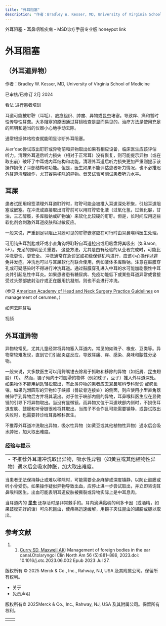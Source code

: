 ```yaml
---
title: "外耳阻塞"
description: "作者：Bradley W. Kesser, MD, University of Virginia School of Medicine"
---
```


﻿外耳阻塞 \- 耳鼻咽喉疾病 \- MSD诊疗手册专业版 honeypot link

# 外耳阻塞

## （外耳道异物）

作者：Bradley W. Kesser, MD, University of Virginia School of Medicine

已审核/已修订 2月 2024

看法 进行患者培训

耳道可能被耵聍（耳垢）、疤痕组织、肿瘤、异物或昆虫堵塞。导致痒、痛和暂时性传导性耳聋。大多阻塞的原因通过耳镜检查是显而易见的。治疗方法是使用充足的照明和适当的仪器小心地手动去除。

通常根据体格检查就能明显诊断外耳阻塞。

从er'dao尝试取出耵聍或异物前和异物取出如果有相应设备，临床医生应该评估听力。清理外耳道后听力损失（相对于正常耳）没有恢复，则可能提示异物（或在取出前）破坏了中耳或内耳结构和功能。清理外耳道后听力损失更加严重则提示该操作损伤了耳部结构和功能。但是，医生如果不能评估患者听力情况，也不必推迟外耳道清理操作，尤其容易移除的异物。音叉试验可测试患者听力水平。

## 耳屎

患者试图用棉签清理外耳道耵聍时，耵聍可能会被推入耳道深处积聚，引起耳道阻塞或嵌塞。在冲洗或直接取出耵聍前可以用耵聍软化液（过氧化氢，过氧化脲，甘油，三乙醇胺，多库脂钠或矿物油）来软化比较硬的耵聍。但是，长时间应用这些软化剂会刺激外耳道皮肤和过敏反应。

一般来说，严重到足以阻止耳膜可见的耵聍嵌塞应在可行时由耳鼻喉科医生处理。

可用钝头耳刮匙或环或小直角钩将耵聍自耳道挖出或用吸盘将其吸出（如Baron, 5F）。充足的照明至关重要。 这些方法，尤其是由有经验的从业者完成时，可能比冲洗更快、更安全。 冲洗通常在急诊室或初级保健机构进行，应该小心操作以避免并发症。冲洗也可以与耳屎软化剂联合使用，例如液体多库酯钠。注意在鼓膜穿孔或可疑感染时不得进行冲洗耳道。通过鼓膜穿孔进入中耳的水可能加剧慢性中耳炎并引起急性中耳炎。如果患者患有糖尿病、免疫功能低下或某些耳道异常或曾接受过头颈部放射治疗或正在服用抗凝剂，则也不会进行冲洗。

(参见 [American Academy of Head and Neck Surgery Practice Guidelines](https://aao-hnsfjournals.onlinelibrary.wiley.com/doi/10.1177/0194599816671491) on management of cerumen。）

如何去除耳垢



视频

## 外耳道异物

异物较常见，尤其儿童经常将异物塞入耳道内，常见的如珠子、橡皮、豆类等。异物常较难发现，直到它们引起炎症反应，导致耳痛、痒、感染、臭味和脓性分泌物。

一般来说，大多数医生可以用鳄嘴钳去除易于抓取和移除的异物（如纸屑、昆虫翅膀）(1)。 然而，镊子倾向于将圆滑的物体（例如珠子，豆子）推入外耳道深处。如果物体不能用刮匙轻松取出，有此类异物的患者应去耳鼻喉科专科就诊 或鳄鱼钳。如果光滑圆形的异物位于峡部（骨软骨连接处）的侧面，则应使用小型直角器械伸手到异物后方并将其滚出。对于位于峡部内侧的异物，耳鼻喉科医生应在显微镜的引导下将异物取出。当没有显微镜，而异物又位于耳道峡部内侧时，不损伤耳道皮肤、鼓膜和听骨链很难将其取出。当孩子不合作且可能需要镇静，或尝试取出失败时，也需要转诊给耳鼻喉科医生。

不推荐外耳道冲洗取出异物，吸水性异物（如黄豆或其他植物性异物）遇水后会吸水肿胀，加大取出难度。

### 经验与提示

|     |
| --- |
| - 不推荐外耳道冲洗取出异物，吸水性异物（如黄豆或其他植物性异物）遇水后会吸水肿胀，加大取出难度。 |

当患者无法保持静止或难以移除时，可能需要全身麻醉或深度镇静，以防止鼓膜或听小骨受伤。如果操作疑似异物导致出血，应停止进一步尝试取出，并立即咨询耳鼻喉科医生。出血可能表明耳道皮肤被撕裂或异物实际上是中耳息肉。

当耳道内的 **昆虫** 还存活时是非常棘手的。耳内滴满黏稠的利多卡因（或酒精，如果鼓膜完好的话）可杀死昆虫，使疼痛迅速缓解，用镊子夹住昆虫的翅膀或腿以取出。

## 参考文献

1. 1. [Curry SD, Maxwell AK](https://www.sciencedirect.com/science/article/abs/pii/S0030666523001068?via%3Dihub): Management of foreign bodies in the ear canal.Otolaryngol Clin North Am 56 (5):881–889, 2023.doi: 10.1016/j.otc.2023.06.002 Epub 2023 Jul 27.




版权所有 © 2025
Merck & Co., Inc., Rahway, NJ, USA 及其附属公司。保留所有权利。

- 关于
- 免责声明

版权所有© 2025Merck & Co., Inc., Rahway, NJ, USA 及其附属公司。保留所有权利。

|     |     |
| --- | --- |
|  |  |